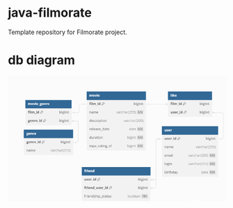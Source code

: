 # java-filmorate
Template repository for Filmorate project.

# db diagram
![Image alt](assets/images/diagram.png)